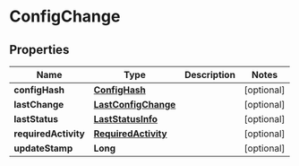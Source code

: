 

# ConfigChange


## Properties

Name | Type | Description | Notes
------------ | ------------- | ------------- | -------------
**configHash** | [**ConfigHash**](ConfigHash.md) |  |  [optional]
**lastChange** | [**LastConfigChange**](LastConfigChange.md) |  |  [optional]
**lastStatus** | [**LastStatusInfo**](LastStatusInfo.md) |  |  [optional]
**requiredActivity** | [**RequiredActivity**](RequiredActivity.md) |  |  [optional]
**updateStamp** | **Long** |  |  [optional]



